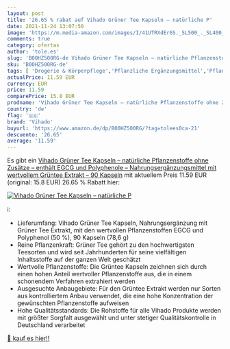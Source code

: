 ```yaml
---
layout: post
title: '26.65 % rabat auf Vihado Grüner Tee Kapseln – natürliche P'
date: 2021-11-24 13:07:50
image: 'https://m.media-amazon.com/images/I/41UTRXdEr6S._SL500_._SL400_.jpg'
comments: true
category: ofertas
author: 'tole.es'
slug: 'B00HZ500RG-de Vihado Grüner Tee Kapseln – natürliche Pflanzenstoffe ohne...'
sku: 'B00HZ500RG-de'
tags: [ 'Drogerie & Körperpflege','Pflanzliche Ergänzungsmittel','Pflanzliches Ergänzungsmittel Grüner Tee','Vitamine, Mineralien & Ergänzungsmittel','vihado', ]
actualPrice: 11.59 EUR
currency: EUR
price: 11.59
comparePrice: 15.8 EUR
prodname: 'Vihado Grüner Tee Kapseln – natürliche Pflanzenstoffe ohne Zusätze – enthält EGCG und Polyphenole – Nahrungsergänzungsmittel mit wertvollem Grüntee Extrakt – 90 Kapseln'
country: 'de'
flag: '🇩🇪'
brand: 'Vihado'
buyurl: 'https://www.amazon.de/dp/B00HZ500RG/?tag=tolees0ca-21'
descuento: '26.65'
average: '11.59'
---
```


Es gibt ein [Vihado Grüner Tee Kapseln – natürliche Pflanzenstoffe ohne Zusätze – enthält EGCG und Polyphenole – Nahrungsergänzungsmittel mit wertvollem Grüntee Extrakt – 90 Kapseln](https://www.amazon.de/dp/B00HZ500RG/?tag=tolees0ca-21) mit aktuellem Preis 11.59 EUR (original: 15.8 EUR) 26.65 % Rabatt hier:

[![Vihado Grüner Tee Kapseln – natürliche P](https://m.media-amazon.com/images/I/41UTRXdEr6S._SL500_._SL400_.jpg)](https://www.amazon.de/dp/B00HZ500RG/?tag=tolees0ca-21)

ℹ️:

- Lieferumfang: Vihado Grüner Tee Kapseln, Nahrungsergänzung mit Grüner Tee Extrakt, mit den wertvollen Pflanzenstoffen EGCG und Polyphenol (50 %), 90 Kapseln (78,6 g)
- Reine Pflanzenkraft: Grüner Tee gehört zu den hochwertigsten Teesorten und wird seit Jahrhunderten für seine vielfältigen Inhaltsstoffe auf der ganzen Welt geschätzt
- Wertvolle Pflanzenstoffe: Die Grüntee Kapseln zeichnen sich durch einen hohen Anteil wertvoller Pflanzenstoffe aus, die in einem schonendem Verfahren extrahiert werden
- Ausgesuchte Anbaugebiete: Für den Grüntee Extrakt werden nur Sorten aus kontrolliertem Anbau verwendet, die eine hohe Konzentration der gewünschten Pflanzenstoffe aufweisen
- Hohe Qualitätsstandards: Die Rohstoffe für alle Vihado Produkte werden mit größter Sorgfalt ausgewählt und unter stetiger Qualitätskontrolle in Deutschland verarbeitet

[🛒 kauf es hier!!](https://www.amazon.de/dp/B00HZ500RG/?tag=tolees0ca-21)
